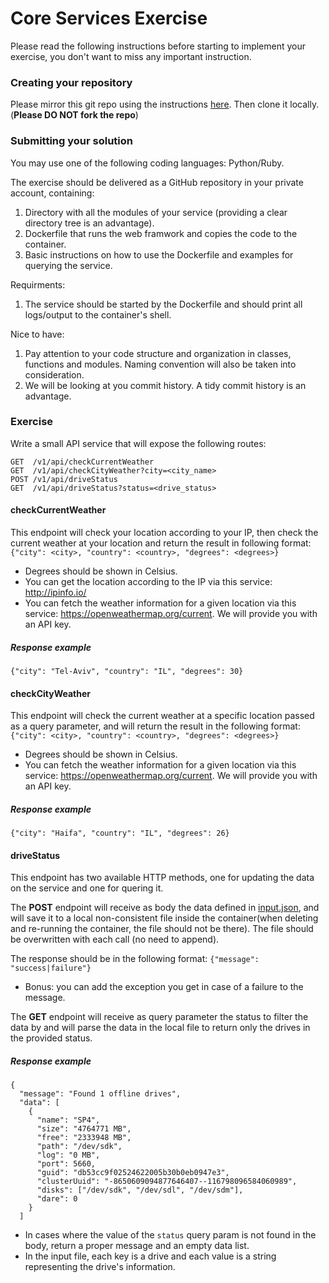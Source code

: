 # Core Services Exercise
Please read the following instructions before starting to implement your exercise, you don't want to miss any important instruction.

### Creating your repository 

Please mirror this git repo using the instructions [here](https://help.github.com/articles/duplicating-a-repository). Then clone it locally. 
(**Please DO NOT fork the repo**)

### Submitting your solution

You may use one of the following coding languages: Python/Ruby.

The exercise should be delivered as a GitHub repository in your private account, containing:
1. Directory with all the modules of your service (providing a clear directory tree is an advantage).
2. Dockerfile that runs the web framwork and copies the code to the container.
3. Basic instructions on how to use the Dockerfile and examples for querying the service.

Requirments:
1. The service should be started by the Dockerfile and should print all logs/output to the container's shell.

Nice to have:
1. Pay attention to your code structure and organization in classes, functions and modules. Naming convention will also be taken into consideration.
2. We will be looking at you commit history. A tidy commit history is an advantage.


### Exercise
Write a small API service that will expose the following routes:

~~~
GET  /v1/api/checkCurrentWeather
GET  /v1/api/checkCityWeather?city=<city_name>
POST /v1/api/driveStatus
GET  /v1/api/driveStatus?status=<drive_status>
~~~

#### checkCurrentWeather
This endpoint will check your location according to your IP, then check the current weather at your location and return the result in following format:
`{"city": <city>, "country": <country>, "degrees": <degrees>}`

* Degrees should be shown in Celsius.
* You can get the location according to the IP via this service: http://ipinfo.io/ 
* You can fetch the weather information for a given location via this service: https://openweathermap.org/current. We will provide you with an API key.

##### Response example

~~~
{"city": "Tel-Aviv", "country": "IL", "degrees": 30}
~~~

#### checkCityWeather
This endpoint will check the current weather at a specific location passed as a query parameter, and will return the result in the following format:
`{"city": <city>, "country": <country>, "degrees": <degrees>}`

* Degrees should be shown in Celsius.
* You can fetch the weather information for a given location via this service: https://openweathermap.org/current. We will provide you with an API key.

##### Response example

~~~
{"city": "Haifa", "country": "IL", "degrees": 26}
~~~

#### driveStatus
This endpoint has two available HTTP methods, one for updating the data on the service and one for quering it.

The **POST** endpoint will receive as body the data defined in [input.json](https://github.com/outbrain/core-interview-exercise/blob/master/input.json), and will save it to a local non-consistent file inside the container(when deleting and re-running the container, the file should not be there).
The file should be overwritten with each call (no need to append).

The response should be in the following format: `{"message": "success|failure"}`

* Bonus: you can add the exception you get in case of a failure to the message. 

The **GET** endpoint will receive as query parameter the status to filter the data by and will parse the data in the local file to return only the drives in the provided status.

##### Response example

```
{
  "message": "Found 1 offline drives",
  "data": [
    {
      "name": "SP4",
      "size": "4764771 MB",
      "free": "2333948 MB",
      "path": "/dev/sdk",
      "log": "0 MB",
      "port": 5660,
      "guid": "db53cc9f02524622005b30b0eb0947e3",
      "clusterUuid": "-8650609094877646407--116798096584060989",
      "disks": ["/dev/sdk", "/dev/sdl", "/dev/sdm"],
      "dare": 0
    }
  ]
```

* In cases where the value of the `status` query param is not found in the body, return a proper message and an empty data list.
* In the input file, each key is a drive and each value is a string representing the drive's information.
